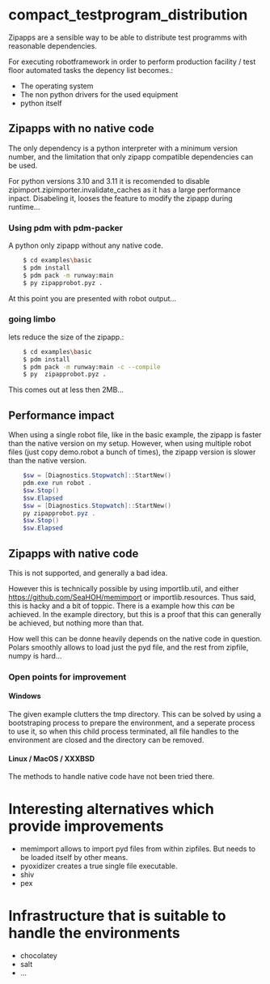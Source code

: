 # compact_testprogram_distribution

Zipapps are a sensible way to be able to distribute test programms with reasonable dependencies.

For executing robotframework in order to perform production facility / test floor automated tasks
the depency list becomes.:

 - The operating system
 - The non python drivers for the used equipment
 - python itself

## Zipapps with no native code

The only dependency is a python interpreter with a minimum version number, and the limitation 
that only zipapp compatible dependencies can be used.

For python versions 3.10 and 3.11 it is recomended to disable zipimport.zipimporter.invalidate_caches 
as it has a large performance inpact. Disabeling it, looses the feature to modify the zipapp during
runtime...

### Using pdm with pdm-packer

A python only zipapp without any native code.

``` bash
    $ cd examples\basic
    $ pdm install 
    $ pdm pack -m runway:main
    $ py zipapprobot.pyz .
```
At this point you are presented with robot output... 

### going limbo

lets reduce the size of the zipapp.:

``` bash
    $ cd examples\basic
    $ pdm install 
    $ pdm pack -m runway:main -c --compile
    $ py  zipapprobot.pyz .
```

This comes out at less then 2MB...

## Performance impact

When using a single robot file, like in the basic example, the zipapp is faster than the native version on my setup.
However, when using multiple robot files (just copy demo.robot a bunch of times), the zipapp version is slower than the native version.

``` powershell
    $sw = [Diagnostics.Stopwatch]::StartNew()
    pdm.exe run robot .
    $sw.Stop()
    $sw.Elapsed
    $sw = [Diagnostics.Stopwatch]::StartNew()
    py zipapprobot.pyz .
    $sw.Stop()
    $sw.Elapsed
```

## Zipapps with native code

This is not supported, and generally a bad idea. 

However this is technically possible by using importlib.util, and either https://github.com/SeaHOH/memimport or importlib.resources. Thus said, this is hacky and a bit of toppic. There is a example how this _can_ be achieved. In the example directory, but this is a proof that this can generally be achieved, but nothing more than that.

How well this can be donne heavily depends on the native code in question. Polars smoothly allows to load just the pyd file, and the rest from zipfile, numpy is hard...

### Open points for improvement

#### Windows

The given example clutters the tmp directory. This can be solved by using a 
bootstraping process to prepare the environment, and a seperate process to use
it, so when this child process terminated, all file handles to the environment
are closed and the directory can be removed.

#### Linux / MacOS / XXXBSD

The methods to handle native code have not been tried there.

# Interesting alternatives which provide improvements

 - memimport allows to import pyd files from within zipfiles. But needs to be loaded itself by other means.
 - pyoxidizer creates a true single file executable. 
 - shiv
 - pex 

# Infrastructure that is suitable to handle the environments

 - chocolatey
 - salt
 - ...
